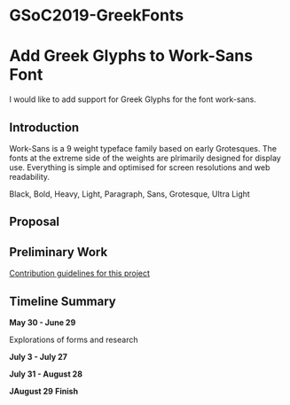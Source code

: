 # GSoC2019-GreekFonts
# Add Greek Glyphs to Work-Sans Font 
I would like to add support for Greek Glyphs for the font work-sans.
## Introduction 
Work-Sans is a 9 weight typeface family based on early Grotesques. The fonts at the extreme side of the weights are plrimarily designed for display use. Everything is simple and optimised for screen resolutions and web readability.

Black, Bold, Heavy, Light, Paragraph, Sans, Grotesque, Ultra Light
## Proposal

## Preliminary Work
[Contribution guidelines for this project](Documentation/images/font-example.png)
## Timeline Summary

**May 30 - June 29** 

Explorations of forms and research 

**July 3 - July 27**

**July 31 - August 28**

**JAugust 29**
**Finish**

